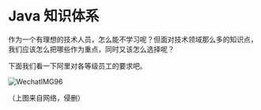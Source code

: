 # Java 知识体系

作为一个有理想的技术人员，怎么能不学习呢？但面对技术领域那么多的知识点，我们应该怎么把哪些作为重点，同时又该怎么选择呢？

下面我们看一下阿里对各等级员工的要求吧。

![WechatIMG96](http://qiniu.cdn.easyspring.net/20201222203432.jpg)

（上图来自网络，侵删）

